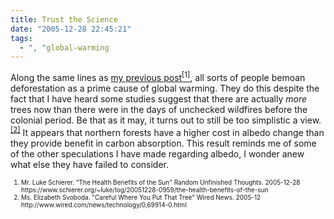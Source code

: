 ```yaml
---
title: Trust the Science
date: "2005-12-28 22:45:21"
tags:
  - ", "global-warming
---
```

<p>Along the same lines as <a href="https://www.schierer.org/~luke/log/20051228-0959/the-health-benefits-of-the-sun" title="The Health Benefits of the Sun">my previous post<sup>[1]</sup></a>, all sorts of people bemoan deforestation as a prime cause of global warming.  They do this despite the fact that I have heard some studies suggest that there are actually <em>more</em> trees now than there were in the days of unchecked wildfires before the colonial period.  Be that as it may, it turns out to still be too simplistic a view.<sup><a href="http://www.wired.com/news/technology/0,69914-0.html" title="Careful Where You Put That Tree">[2]</a></sup> It appears that northern forests have a higher cost in albedo change than they provide benefit in carbon absorption.  This result reminds me of some of the other speculations I have made regarding albedo, I wonder anew what else they have failed to consider.</p>  <font size="-2"><ol><li> Mr. Luke Schierer.  "The Health Benefits of the Sun" Random Unfinished Thoughts.  2005-12-28 https://www.schierer.org/~luke/log/20051228-0959/the-health-benefits-of-the-sun</li> <li>Ms. Elizabeth Svoboda.  "Careful Where You Put That Tree" Wired News. 2005-12 http://www.wired.com/news/technology/0,69914-0.html</li> </ol></font>

